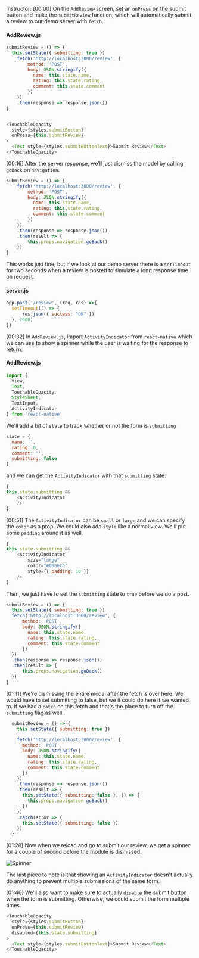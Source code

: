 Instructor: [00:00] On the `AddReview` screen, set an `onPress` on the submit button and make the `submitReview` function, which will automatically submit a review to our demo server with `fetch`.

#### AddReview.js
```javascript
submitReview = () => {
  this.setState({ submitting: true })
    fetch('http://localhost:3000/review', {
        method: 'POST',
        body: JSON.stringify({
          name: this.state.name,
          rating: this.state.rating,
          comment: this.state.comment
        })
    })
    .then(response => response.json())
}


<TouchableOpacity
  style={styles.submitButton}
  onPress={this.submitReview}
>
  <Text style={styles.submitButtonText}>Submit Review</Text>
</TouchableOpacity>
```

[00:16] After the server response, we'll just dismiss the model by calling `goBack` on `navigation`.

```javascript
submitReview = () => {
    fetch('http://localhost:3000/review', {
        method: 'POST',
        body: JSON.stringify({
          name: this.state.name,
          rating: this.state.rating,
          comment: this.state.comment
        })
    })
    .then(response => response.json())
    .then(result => {
        this.props.navigation.goBack()
    })
}
```

This works just fine, but if we look at our demo server there is a `setTimeout` for two seconds when a review is posted to simulate a long response time on request.

#### server.js
```javascript
app.post('/review', (req, res) =>{
  setTimeout(() => {
      res.json({ success: "OK" })
  }, 2000)
})
```

[00:32] In `AddReview.js`, import `ActivityIndicator` from `react-native` which we can use to show a spinner while the user is waiting for the response to return.

#### AddReview.js
```javascript
import {
  View,
  Text,
  TouchableOpacity,
  StyleSheet,
  TextInput,
  ActivityIndicator
} from 'react-native'
```

We'll add a bit of `state` to track whether or not the form is `submitting`

```javascript
state = {
  name: '',
  rating: 0,
  comment: '',
  submitting: false
}
```
and we can get the `ActivityIndicator` with that `submitting` state.

```javascript
{
this.state.submitting &&
    <ActivityIndicator
    />
}
```
[00:51] The `ActivityIndicator` can be `small` or `large` and we can specify the `color` as a prop. We could also add `style` like a normal view. We'll put some `padding` around it as well.

```javascript
{
this.state.submitting &&
    <ActivityIndicator
        size="large"
        color="#0066CC"
        style={{ padding: 10 }}
    />
}
```
Then, we just have to set the `submitting` state to `true` before we do a post.

```javascript
submitReview = () => {
  this.setState({ submitting: true })
  fetch('http://localhost:3000/review', {
      method: 'POST',
      body: JSON.stringify({
        name: this.state.name,
        rating: this.state.rating,
        comment: this.state.comment
      })
  })
  .then(response => response.json())
  .then(result => {
      this.props.navigation.goBack()
  })
}
```

[01:11] We're dismissing the entire modal after the fetch is over here. We would have to set submitting to false, but we it could do here if we wanted to. If we had a `catch` on this fetch and that's the place to turn off the `submitting` flag as well.

```javascript
  submitReview = () => {
    this.setState({ submitting: true })

    fetch('http://localhost:3000/review', {
      method: 'POST',
      body: JSON.stringify({
        name: this.state.name,
        rating: this.state.rating,
        comment: this.state.comment
      })
    })
    .then(response => response.json())
    .then(result => {
      this.setState({ submitting: false }, () => {
        this.props.navigation.goBack()
      })
    })
    .catch(error => {
      this.setState({ submitting: false })
    })
  }
```

[01:28] Now when we reload and go to submit our review, we get a spinner for a couple of second before the module is dismissed.

![Spinner](https://res.cloudinary.com/dg3gyk0gu/image/upload/v1549750462/transcript-images/react-native-show-a-spinner-while-submitting-a-form-in-react-native-with-activityindicator-spinner.jpg)

The last piece to note is that showing an `ActivityIndicator` doesn't actually do anything to prevent multiple submissions of the same form.

[01:46] We'll also want to make sure to actually `disable` the submit button when the form is submitting. Otherwise, we could submit the form multiple times.

```javascript
<TouchableOpacity
  style={styles.submitButton}
  onPress={this.submitReview}
  disabled={this.state.submitting}
>
  <Text style={styles.submitButtonText}>Submit Review</Text>
</TouchableOpacity>
```